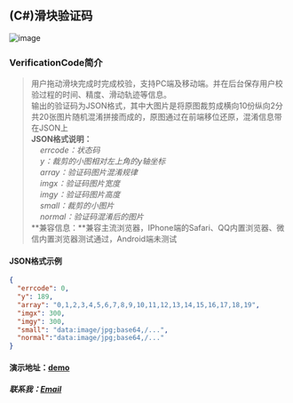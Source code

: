 ## (C#)滑块验证码
![image](https://raw.githubusercontent.com/eatage/VerificationCode/master/demo.png)

### VerificationCode简介

>用户拖动滑块完成时完成校验，支持PC端及移动端。并在后台保存用户校验过程的时间、精度、滑动轨迹等信息。</br>
>输出的验证码为JSON格式，其中大图片是将原图裁剪成横向10份纵向2分共20张图片随机混淆拼接而成的，原图通过在前端移位还原，混淆信息带在JSON上</br>
> **JSON格式说明：**</br>
&nbsp;&nbsp;&nbsp;&nbsp;*errcode：状态码*</br>
&nbsp;&nbsp;&nbsp;&nbsp;*y：裁剪的小图相对左上角的y轴坐标*</br>
&nbsp;&nbsp;&nbsp;&nbsp;*array：验证码图片混淆规律*</br>
&nbsp;&nbsp;&nbsp;&nbsp;*imgx：验证码图片宽度*</br>
&nbsp;&nbsp;&nbsp;&nbsp;*imgy：验证码图片高度*</br>
&nbsp;&nbsp;&nbsp;&nbsp;*small：裁剪的小图片*</br>
&nbsp;&nbsp;&nbsp;&nbsp;*normal：验证码混淆后的图片*</br>
**兼容信息：**兼容主流浏览器，IPhone端的Safari、QQ内置浏览器、微信内置浏览器测试通过，Android端未测试

#### JSON格式示例
```  json
{
  "errcode": 0,
  "y": 189,
  "array": "0,1,2,3,4,5,6,7,8,9,10,11,12,13,14,15,16,17,18,19",
  "imgx": 300,
  "imgy": 300,
  "small": "data:image/jpg;base64,/...",
  "normal":"data:image/jpg;base64,/..."
}
```

#### 演示地址：[demo](http://120.76.164.184/vcode/demo.htm)
##### 联系我：[Email](mailto:346414491@qq.com)
